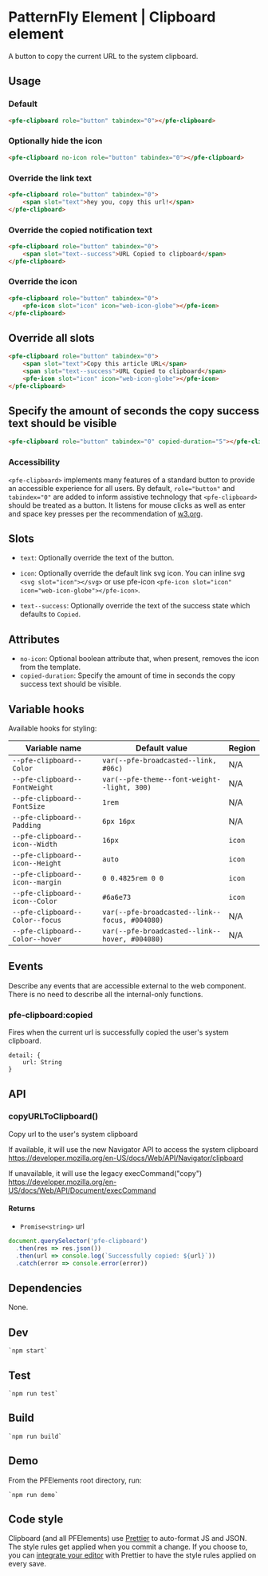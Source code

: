 # PatternFly Element | Clipboard element

A button to copy the current URL to the system clipboard.

## Usage

### Default
```html
<pfe-clipboard role="button" tabindex="0"></pfe-clipboard>
```

### Optionally hide the icon
```html
<pfe-clipboard no-icon role="button" tabindex="0"></pfe-clipboard>
```

### Override the link text
```html
<pfe-clipboard role="button" tabindex="0">
    <span slot="text">hey you, copy this url!</span>
</pfe-clipboard>
```

### Override the copied notification text
```html
<pfe-clipboard role="button" tabindex="0">
    <span slot="text--success">URL Copied to clipboard</span>
</pfe-clipboard>
```
### Override the icon
```html
<pfe-clipboard role="button" tabindex="0">
    <pfe-icon slot="icon" icon="web-icon-globe"></pfe-icon>
</pfe-clipboard>
```

## Override all slots
```html
<pfe-clipboard role="button" tabindex="0">
    <span slot="text">Copy this article URL</span>
    <span slot="text--success">URL Copied to clipboard</span>
    <pfe-icon slot="icon" icon="web-icon-globe"></pfe-icon>
</pfe-clipboard>
```

## Specify the amount of seconds the copy success text should be visible
```html
<pfe-clipboard role="button" tabindex="0" copied-duration="5"></pfe-clipboard>
```

### Accessibility

`<pfe-clipboard>` implements many features of a standard button to provide an accessible
experience for all users. By default, `role="button"` and `tabindex="0"` are added to
inform assistive technology that `<pfe-clipboard>` should be treated as a button.  It listens for
mouse clicks as well as enter and space key presses per the recommendation of
[w3.org](https://www.w3.org/TR/wai-aria-practices-1.1/examples/button/button.html).

## Slots

- `text`: Optionally override the text of the button.

- `icon`: Optionally override the default link svg icon. You can inline svg `<svg slot="icon"></svg>` or use pfe-icon `<pfe-icon slot="icon" icon="web-icon-globe"></pfe-icon>`.

- `text--success`: Optionally override the text of the success state which defaults to `Copied`.

## Attributes

- `no-icon`: Optional boolean attribute that, when present, removes the icon from the template.
- `copied-duration`: Specify the amount of time in seconds the copy success text should be visible.

## Variable hooks

Available hooks for styling:

| Variable name | Default value | Region |
| --- | --- | --- |
| `--pfe-clipboard--Color` | `var(--pfe-broadcasted--link, #06c)` | N/A |
| `--pfe-clipboard--FontWeight` | `var(--pfe-theme--font-weight--light, 300)` | N/A |
| `--pfe-clipboard--FontSize` | `1rem` | N/A |
| `--pfe-clipboard--Padding` | `6px 16px` | N/A |
| `--pfe-clipboard--icon--Width` | `16px` | `icon` |
| `--pfe-clipboard--icon--Height` | `auto` | `icon` |
| `--pfe-clipboard--icon--margin` | `0 0.4825rem 0 0` | `icon` |
| `--pfe-clipboard--icon--Color` | `#6a6e73` | `icon` |
| `--pfe-clipboard--Color--focus` | `var(--pfe-broadcasted--link--focus, #004080)` | N/A |
| `--pfe-clipboard--Color--hover` | `var(--pfe-broadcasted--link--hover, #004080)` | N/A |

## Events
Describe any events that are accessible external to the web component. There is no need to describe all the internal-only functions.

### pfe-clipboard:copied

Fires when the current url is successfully copied the user's system clipboard.

```
detail: {
    url: String
}
```

## API

### copyURLToClipboard()

Copy url to the user's system clipboard

If available, it will use the new Navigator API to access the system clipboard
https://developer.mozilla.org/en-US/docs/Web/API/Navigator/clipboard

If unavailable, it will use the legacy execCommand("copy")
https://developer.mozilla.org/en-US/docs/Web/API/Document/execCommand

#### Returns

- `Promise<string>` url

```js
document.querySelector('pfe-clipboard')
  .then(res => res.json())
  .then(url => console.log(`Successfully copied: ${url}`))
  .catch(error => console.error(error))
```

## Dependencies

None.

## Dev

    `npm start`

## Test

    `npm run test`

## Build

    `npm run build`

## Demo

From the PFElements root directory, run:

    `npm run demo`

## Code style

Clipboard (and all PFElements) use [Prettier][prettier] to auto-format JS and JSON. The style rules get applied when you commit a change. If you choose to, you can [integrate your editor][prettier-ed] with Prettier to have the style rules applied on every save.

[prettier]: https://github.com/prettier/prettier/
[prettier-ed]: https://prettier.io/docs/en/editors.html
[web-component-tester]: https://github.com/Polymer/web-component-tester
